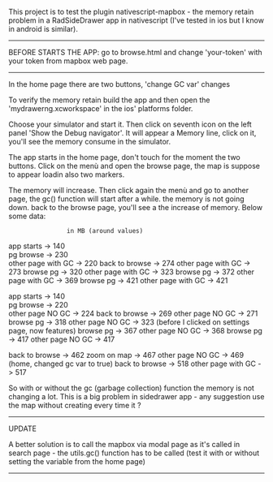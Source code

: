 
This project is to test the plugin nativescript-mapbox - the memory retain problem in a RadSideDrawer app in nativescript (I've tested in ios but I know in android is similar).

***
BEFORE STARTS THE APP: go to browse.html and change 'your-token' with your token from mapbox web page.
***


In the home page there are two buttons, 'change GC var' changes

To verify the memory retain build the app and then open the 'mydrawerng.xcworkspace' in the ios' platforms folder.

Choose your simulator and start it. Then click on seventh icon on the left panel 'Show the Debug navigator'.
It will appear a Memory line, click on it, you'll see the memory consume in the simulator.

The app starts in the home page, don't touch for the moment the two buttons.
Click on the menù and open the browse page, the map is suppose to appear loadin also two markers.

The memory will increase. Then click again the menù and go to another page, the gc() function will start after a while. the memory is not going down. back to the browse page, you'll see a the increase of memory. 
Below some data:


					in MB (around values)
app starts 			-> 140		
pg browse 			-> 230	
other page with GC 	-> 220 
back to browse 		-> 274 
other page with GC 	-> 273
browse pg 			-> 320
other page with GC 	-> 323
browse pg 			-> 372
other page with GC 	-> 369
browse pg 			-> 421
other page with GC 	-> 421



app starts 			-> 140		
pg browse 			-> 220	
other page NO GC 	-> 224
back to browse 		-> 269
other page NO GC 	-> 271
browse pg 			-> 318
other page NO GC 	-> 323 (before I clicked on settings page, now features)
browse pg 			-> 367
other page NO GC 	-> 368
browse pg 			-> 417
other page NO GC 	-> 417

back to browse		-> 462
zoom on map			-> 467
other page NO GC 	-> 469 (home, changed gc var to true)
back to browse		-> 518
other page with GC 	-> 517


So with or without the gc (garbage collection) function the memory is not changing a lot. This is a big problem in sidedrawer app - any suggestion use the map without creating every time it ?


***
UPDATE

A better solution is to call the mapbox via modal page as it's called in search page - the utils.gc() function has to be called (test it with or without setting the variable from the home page)

***

